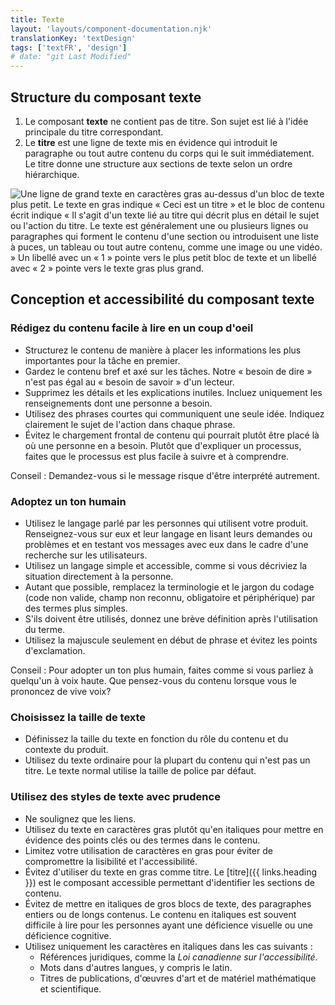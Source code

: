 ```yaml
---
title: Texte
layout: 'layouts/component-documentation.njk'
translationKey: 'textDesign'
tags: ['textFR', 'design']
# date: "git Last Modified"
---
```


## Structure du composant texte

<ol class="anatomy-list">
  <li>Le composant <strong>texte</strong> ne contient pas de titre. Son sujet est lié à l'idée principale du titre correspondant.</li>
  <li>Le <strong>titre</strong> est une ligne de texte mis en évidence qui introduit le paragraphe ou tout autre contenu du corps qui le suit immédiatement. Le titre donne une structure aux sections de texte selon un ordre hiérarchique.</li>
</ol>

<img class="b-sm b-default p-300" src="/images/fr/components/anatomy/gcds-text-anatomy.svg" alt="Une ligne de grand texte en caractères gras au-dessus d'un bloc de texte plus petit. Le texte en gras indique « Ceci est un titre » et le bloc de contenu écrit indique « Il s'agit d'un texte lié au titre qui décrit plus en détail le sujet ou l'action du titre. Le texte est généralement une ou plusieurs lignes ou paragraphes qui forment le contenu d'une section ou introduisent une liste à puces, un tableau ou tout autre contenu, comme une image ou une vidéo. » Un libellé avec un « 1 » pointe vers le plus petit bloc de texte et un libellé avec « 2 » pointe vers le texte gras plus grand." />

## Conception et accessibilité du composant texte

### Rédigez du contenu facile à lire en un coup d'oeil

- Structurez le contenu de manière à placer les informations les plus importantes pour la tâche en premier.
- Gardez le contenu bref et axé sur les tâches. Notre «&nbsp;besoin de dire&nbsp;» n'est pas égal au «&nbsp;besoin de savoir&nbsp;» d'un lecteur.
- Supprimez les détails et les explications inutiles. Incluez uniquement les renseignements dont une personne a besoin.
- Utilisez des phrases courtes qui communiquent une seule idée. Indiquez clairement le sujet de l'action dans chaque phrase.
- Évitez le chargement frontal de contenu qui pourrait plutôt être placé là où une personne en a besoin. Plutôt que d'expliquer un processus, faites que le processus est plus facile à suivre et à comprendre.

Conseil : Demandez-vous si le message risque d'être interprété autrement.

### Adoptez un ton humain

- Utilisez le langage parlé par les personnes qui utilisent votre produit. Renseignez-vous sur eux et leur langage en lisant leurs demandes ou problèmes et en testant vos messages avec eux dans le cadre d'une recherche sur les utilisateurs.
- Utilisez un langage simple et accessible, comme si vous décriviez la situation directement à la personne.
- Autant que possible, remplacez la terminologie et le jargon du codage (code non valide, champ non reconnu, obligatoire et périphérique) par des termes plus simples.
- S'ils doivent être utilisés, donnez une brève définition après l'utilisation du terme.
- Utilisez la majuscule seulement en début de phrase et évitez les points d'exclamation.

Conseil : Pour adopter un ton plus humain, faites comme si vous parliez à quelqu'un à voix haute. Que pensez-vous du contenu lorsque vous le prononcez de vive voix?

### Choisissez la taille de texte

- Définissez la taille du texte en fonction du rôle du contenu et du contexte du produit.
- Utilisez du texte ordinaire pour la plupart du contenu qui n'est pas un titre. Le texte normal utilise la taille de police par défaut.

### Utilisez des styles de texte avec prudence

- Ne soulignez que les liens.
- Utilisez du texte en caractères gras plutôt qu'en italiques pour mettre en évidence des points clés ou des termes dans le contenu.
- Limitez votre utilisation de caractères en gras pour éviter de compromettre la lisibilité et l'accessibilité.
- Évitez d'utiliser du texte en gras comme titre. Le [titre]({{ links.heading }}) est le composant accessible permettant d'identifier les sections de contenu.
- Évitez de mettre en italiques de gros blocs de texte, des paragraphes entiers ou de longs contenus. Le contenu en italiques est souvent difficile à lire pour les personnes ayant une déficience visuelle ou une déficience cognitive.
- Utilisez uniquement les caractères en italiques dans les cas suivants :
  - Références juridiques, comme la _Loi canadienne sur l'accessibilité_.
  - Mots dans d'autres langues, y compris le latin.
  - Titres de publications, d'œuvres d'art et de matériel mathématique et scientifique.
